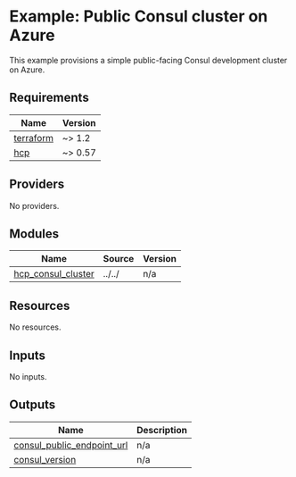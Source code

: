 # Example: Public Consul cluster on Azure

This example provisions a simple public-facing Consul development cluster on Azure.

<!-- BEGIN_TF_DOCS -->
## Requirements

| Name | Version |
|------|---------|
| <a name="requirement_terraform"></a> [terraform](#requirement\_terraform) | ~> 1.2 |
| <a name="requirement_hcp"></a> [hcp](#requirement\_hcp) | ~> 0.57 |

## Providers

No providers.

## Modules

| Name | Source | Version |
|------|--------|---------|
| <a name="module_hcp_consul_cluster"></a> [hcp\_consul\_cluster](#module\_hcp\_consul\_cluster) | ../../ | n/a |

## Resources

No resources.

## Inputs

No inputs.

## Outputs

| Name | Description |
|------|-------------|
| <a name="output_consul_public_endpoint_url"></a> [consul\_public\_endpoint\_url](#output\_consul\_public\_endpoint\_url) | n/a |
| <a name="output_consul_version"></a> [consul\_version](#output\_consul\_version) | n/a |
<!-- END_TF_DOCS -->